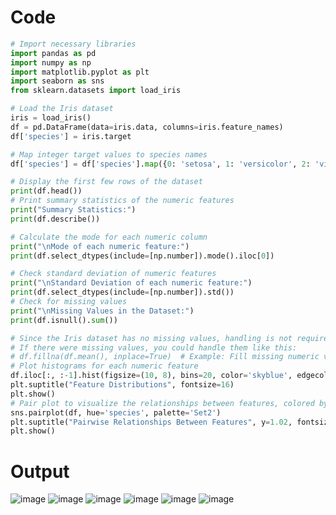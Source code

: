 # Code 
```python
# Import necessary libraries
import pandas as pd
import numpy as np
import matplotlib.pyplot as plt
import seaborn as sns
from sklearn.datasets import load_iris

# Load the Iris dataset
iris = load_iris()
df = pd.DataFrame(data=iris.data, columns=iris.feature_names)
df['species'] = iris.target

# Map integer target values to species names
df['species'] = df['species'].map({0: 'setosa', 1: 'versicolor', 2: 'virginica'})

# Display the first few rows of the dataset
print(df.head())
# Print summary statistics of the numeric features
print("Summary Statistics:")
print(df.describe())

# Calculate the mode for each numeric column
print("\nMode of each numeric feature:")
print(df.select_dtypes(include=[np.number]).mode().iloc[0])

# Check standard deviation of numeric features
print("\nStandard Deviation of each numeric feature:")
print(df.select_dtypes(include=[np.number]).std())
# Check for missing values
print("\nMissing Values in the Dataset:")
print(df.isnull().sum())

# Since the Iris dataset has no missing values, handling is not required
# If there were missing values, you could handle them like this:
# df.fillna(df.mean(), inplace=True)  # Example: Fill missing numeric values with the mean
# Plot histograms for each numeric feature
df.iloc[:, :-1].hist(figsize=(10, 8), bins=20, color='skyblue', edgecolor='black')
plt.suptitle("Feature Distributions", fontsize=16)
plt.show()
# Pair plot to visualize the relationships between features, colored by species
sns.pairplot(df, hue='species', palette='Set2')
plt.suptitle("Pairwise Relationships Between Features", y=1.02, fontsize=16)
plt.show()
``` 
# Output
![image](https://github.com/user-attachments/assets/5f15e539-e3ca-434a-9758-fed1d1d7de2f)
![image](https://github.com/user-attachments/assets/6e459a9e-881b-44c2-9adb-7ed4e2291eed)
![image](https://github.com/user-attachments/assets/d82cf58a-fe35-4ebb-877f-07adecb2ea89)
![image](https://github.com/user-attachments/assets/ef54ea34-8f8a-47f8-81e1-791a83e75183)
![image](https://github.com/user-attachments/assets/2d4557b3-c908-4bbc-8071-f62b1b7417a5)
![image](https://github.com/user-attachments/assets/ca4e5f2e-aa66-438c-823f-966d81e3a190)
